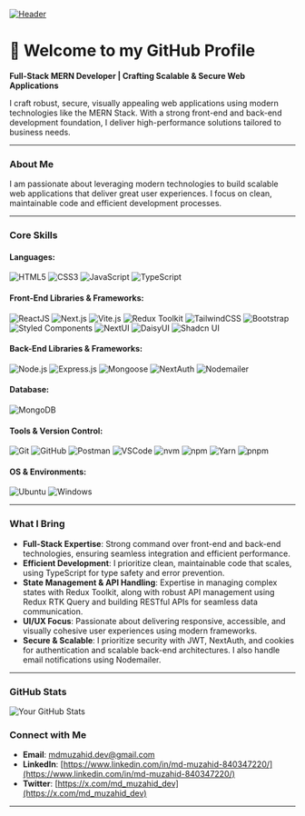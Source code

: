 [![Header](https://res.cloudinary.com/dymo0iyee/image/upload/v1729405412/github-header-image_rlgpox.png "Header")](https://mdmuzahid.vercel.app/)


# 🚀 Welcome to my GitHub Profile

**Full-Stack MERN Developer | Crafting Scalable & Secure Web Applications**

I craft robust, secure, visually appealing web applications using modern technologies like the MERN Stack. With a strong front-end and back-end development foundation, I deliver high-performance solutions tailored to business needs.

---

### About Me
I am passionate about leveraging modern technologies to build scalable web applications that deliver great user experiences. I focus on clean, maintainable code and efficient development processes.

---

### Core Skills

#### Languages:
![HTML5](https://img.shields.io/badge/HTML5-E34F26?style=for-the-badge&logo=html5&logoColor=white)
![CSS3](https://img.shields.io/badge/CSS3-1572B6?style=for-the-badge&logo=css3&logoColor=white)
![JavaScript](https://img.shields.io/badge/JavaScript-F7DF1E?style=for-the-badge&logo=javascript&logoColor=black)
![TypeScript](https://img.shields.io/badge/TypeScript-007ACC?style=for-the-badge&logo=typescript&logoColor=white)

#### Front-End Libraries & Frameworks:
![ReactJS](https://img.shields.io/badge/React-20232A?style=for-the-badge&logo=react&logoColor=61DAFB)
![Next.js](https://img.shields.io/badge/Next.js-000000?style=for-the-badge&logo=nextdotjs&logoColor=white)
![Vite.js](https://img.shields.io/badge/Vite-646CFF?style=for-the-badge&logo=vite&logoColor=white)
![Redux Toolkit](https://img.shields.io/badge/Redux-764ABC?style=for-the-badge&logo=redux&logoColor=white)
![TailwindCSS](https://img.shields.io/badge/TailwindCSS-38B2AC?style=for-the-badge&logo=tailwind-css&logoColor=white)
![Bootstrap](https://img.shields.io/badge/Bootstrap-7952B3?style=for-the-badge&logo=bootstrap&logoColor=white)
![Styled Components](https://img.shields.io/badge/Styled%20Components-DB7093?style=for-the-badge&logo=styled-components&logoColor=white)
![NextUI](https://img.shields.io/badge/NextUI-000000?style=for-the-badge&logo=nextdotjs&logoColor=white)
![DaisyUI](https://img.shields.io/badge/DaisyUI-1FB2A6?style=for-the-badge&logo=daisyui&logoColor=white)
![Shadcn UI](https://img.shields.io/badge/Shadcn%20UI-000000?style=for-the-badge&logo=shadcnui&logoColor=white)

#### Back-End Libraries & Frameworks:
![Node.js](https://img.shields.io/badge/Node.js-43853D?style=for-the-badge&logo=node.js&logoColor=white)
![Express.js](https://img.shields.io/badge/Express.js-404D59?style=for-the-badge&logo=express&logoColor=white)
![Mongoose](https://img.shields.io/badge/Mongoose-880000?style=for-the-badge&logo=mongodb&logoColor=white)
![NextAuth](https://img.shields.io/badge/NextAuth-000000?style=for-the-badge&logo=nextdotjs&logoColor=white)
![Nodemailer](https://img.shields.io/badge/Nodemailer-0a0a0a?style=for-the-badge&logo=nodedotjs&logoColor=white)

#### Database:
![MongoDB](https://img.shields.io/badge/MongoDB-47A248?style=for-the-badge&logo=mongodb&logoColor=white)

#### Tools & Version Control:
![Git](https://img.shields.io/badge/Git-F05032?style=for-the-badge&logo=git&logoColor=white)
![GitHub](https://img.shields.io/badge/GitHub-181717?style=for-the-badge&logo=github&logoColor=white)
![Postman](https://img.shields.io/badge/Postman-FF6C37?style=for-the-badge&logo=postman&logoColor=white)
![VSCode](https://img.shields.io/badge/VSCode-0078D4?style=for-the-badge&logo=visual-studio-code&logoColor=white)
![nvm](https://img.shields.io/badge/nvm-3C873A?style=for-the-badge&logo=nodedotjs&logoColor=white)
![npm](https://img.shields.io/badge/npm-CB3837?style=for-the-badge&logo=npm&logoColor=white)
![Yarn](https://img.shields.io/badge/Yarn-2C8EBB?style=for-the-badge&logo=yarn&logoColor=white)
![pnpm](https://img.shields.io/badge/pnpm-F69220?style=for-the-badge&logo=pnpm&logoColor=white)

#### OS & Environments:
![Ubuntu](https://img.shields.io/badge/Ubuntu-E95420?style=for-the-badge&logo=ubuntu&logoColor=white)
![Windows](https://img.shields.io/badge/Windows-0078D6?style=for-the-badge&logo=windows&logoColor=white)

---

### What I Bring
- **Full-Stack Expertise**: Strong command over front-end and back-end technologies, ensuring seamless integration and efficient performance.
- **Efficient Development**: I prioritize clean, maintainable code that scales, using TypeScript for type safety and error prevention.
- **State Management & API Handling**: Expertise in managing complex states with Redux Toolkit, along with robust API management using Redux RTK Query and building RESTful APIs for seamless data communication.
- **UI/UX Focus**: Passionate about delivering responsive, accessible, and visually cohesive user experiences using modern frameworks.
- **Secure & Scalable**: I prioritize security with JWT, NextAuth, and cookies for authentication and scalable back-end architectures. I also handle email notifications using Nodemailer.

---

### GitHub Stats
![Your GitHub Stats](https://github-readme-stats.vercel.app/api?username=yourusername&show_icons=true&theme=radical)

### Connect with Me
- **Email**: [mdmuzahid.dev@gmail.com](mailto:mdmuzahid.dev@gmail.com)
- **LinkedIn**: [https://www.linkedin.com/in/md-muzahid-840347220/](https://www.linkedin.com/in/md-muzahid-840347220/)
- **Twitter**: [https://x.com/md_muzahid_dev](https://x.com/md_muzahid_dev)

---
